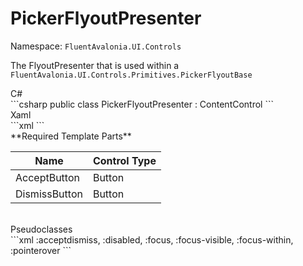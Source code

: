 # PickerFlyoutPresenter
Namespace: `FluentAvalonia.UI.Controls`

The FlyoutPresenter that is used within a `FluentAvalonia.UI.Controls.Primitives.PickerFlyoutBase`

<div class="code-example" markdown="1">
C#
</div>
```csharp
public class PickerFlyoutPresenter : ContentControl
```

<br />
<div class="code-example" markdown="1">
Xaml
</div>
```xml
<ui:PickerFlyoutPresenter />
```

<br />
**Required Template Parts**

| Name | Control Type |
|--|--|
| AcceptButton | Button |
| DismissButton | Button |


<br />

<div class="code-example" markdown="1">
Pseudoclasses
</div>
```xml
:acceptdismiss, :disabled, :focus, :focus-visible, :focus-within, :pointerover
```
<br />